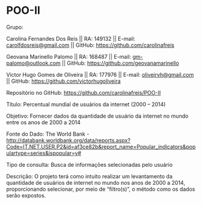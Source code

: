 # POO-II

Grupo:

Carolina Fernandes Dos Reis || RA: 149132 || E-mail: carolfdosreis@gmail.com || GitHub: https://github.com/carolinafreis

Geovana Marinello Palomo || RA: 168487 || E-mail: gm-palomo@outlook.com || GitHub:  https://github.com/geovanamarinello

Victor Hugo Gomes de Oliveira || RA: 177976 || E-mail: oliveirvh@gmail.com || GitHub:  https://github.com/victorhugoliveira

Repositório no GitHub: https://github.com/carolinafreis/POO-II

Título: Percentual mundial de usuários da internet (2000 – 2014)

Objetivo: Fornecer dados da quantidade de usuário da internet no mundo entre os anos de 2000 a 2014

Fonte do Dado: The World Bank - http://databank.worldbank.org/data/reports.aspx?Code=IT.NET.USER.P2&id=af3ce82b&report_name=Popular_indicators&populartype=series&ispopular=y#

Tipo de consulta: Busca de informações selecionadas pelo usuário

Descrição: O projeto terá como intuito realizar um levantamento da quantidade de usuários de internet no mundo nos anos de 2000 a 2014, proporcionando selecionar, por meio de “filtro(s)”, o método como os dados serão expostos. 
